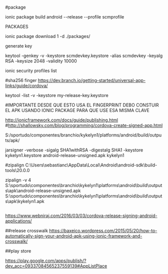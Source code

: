 #package

ionic package build android --release --profile scmprofile


PACKAGES

ionic package download 1 -d ./packages/

generate key

keytool -genkey -v -keystore scmdevkey.keystore -alias scmdevkey  -keyalg RSA -keysize 2048 -validity 10000

 ionic security profiles list


#sha256 finger
https://dev.branch.io/getting-started/universal-app-links/guide/cordova/

keytool -list -v -keystore my-release-key.keystore

#IMPORTANTE 
DESDE QUE ESTO USA EL FINGERPRINT DEBO CONSTUIR EL APK USANDO IONIC PACKAGE PARA QUE USE ESA MISMA CLAVE


http://ionicframework.com/docs/guide/publishing.html
#http://shallowsky.com/blog/programming/cordova-create-signed-app.html


S:/sportudo/componentes/branchio/kykelyn1/platforms/android/build/outputs/apk/



jarsigner -verbose -sigalg SHA1withRSA -digestalg SHA1 -keystore kykelyn1.keystore android-release-unsigned.apk kykelyn1


#zipalign 
 C:\Users\sebastianc\AppData\Local\Android\android-sdk\build-tools\20.0.0



 zipalign -v 4 S:\sportudo\componentes\branchio\kykelyn1\platforms\android\build\outputs\apk\android-release-unsigned.apk S:\sportudo\componentes\branchio\kykelyn1\platforms\android\build\outputs\apk\kykelyn1.apk



 ##
 https://www.webniraj.com/2016/03/03/cordova-release-signing-android-applications/

 ##release crosswalk 
 https://baxeico.wordpress.com/2015/05/20/how-to-automatically-sign-your-android-apk-using-ionic-framework-and-crosswalk/

 ##play store

 https://play.google.com/apps/publish/?dev_acc=09337084565237559139#AppListPlace
